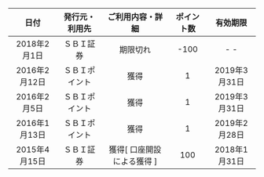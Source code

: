 |日付|発行元・利用先|ご利用内容・詳細|ポイント数|有効期限|
|:-:|:-:|:-:|:-:|:-:|
|2018年2月1日|ＳＢＩ証券|期限切れ|-100|- -|
|2016年2月12日|ＳＢＩポイント|獲得|1|2019年3月31日|
|2016年2月5日|ＳＢＩポイント|獲得|1|2019年3月31日|
|2016年1月13日|ＳＢＩポイント|獲得|1|2019年2月28日|
|2015年4月15日|ＳＢＩ証券|獲得\[ 口座開設による獲得 \]|100|2018年1月31日|
